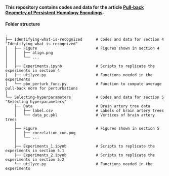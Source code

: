 #### This repository contains codes and data for the article [Pull-back Geometry of Persistent Homology Encodings](https://arxiv.org/abs/2310.07073).

#### Folder structure
    .
    ├── Identifying-what-is-recognized      # Codes and data for section 4 "Identifying what is recognized"
    │   ├── Figure                          # Figures shown in section 4
    │   │   ├── align.png
    │   │   └── ...
    │   │
    │   ├── Experiments.ipynb               # Scripts to replicate the experiments in section 4
    │   ├── utilyze.py                      # Functions needed in the experiments
    │   └── pbn_perturb_func.py             # Function to compute average pull-back norm for perturbations
    │
    └── Selecting-hyperparameters           # Codes and data for section 5 "Selecting hyperparameters"
        ├── Data                            # Brain artery tree data
        │   ├── label.csv                   # Labels of brain artery trees
        │   └── data_pc.pkl                 # Vertices of brain artery trees
        │
        ├── Figure                          # Figures shown in section 5
        │   ├── correlation_cnn.png
        │   └── ...
        │
        ├── Experiments_1.ipynb             # Scripts to replicate the experiments in section 5.1
        ├── Experiments_2.ipynb             # Scripts to replicate the experiments in section 5.2
        └── utilyze.py                      # Functions needed in the experiments